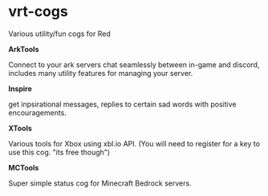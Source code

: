 # vrt-cogs
Various utility/fun cogs for Red

**ArkTools**

Connect to your ark servers chat seamlessly between in-game and discord, includes many utility features for managing your server.

**Inspire**

get inpsirational messages, replies to certain sad words with positive encouragements.

**XTools**

Various tools for Xbox using xbl.io API. (You will need to register for a key to use this cog. "its free though")

**MCTools**

Super simple status cog for Minecraft Bedrock servers.
